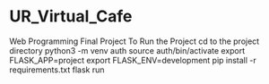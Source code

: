 # UR_Virtual_Cafe
Web Programming Final Project
To Run the Project
cd to the project directory
python3 -m venv auth
source auth/bin/activate
export FLASK_APP=project
export FLASK_ENV=development
pip install -r requirements.txt
flask run
